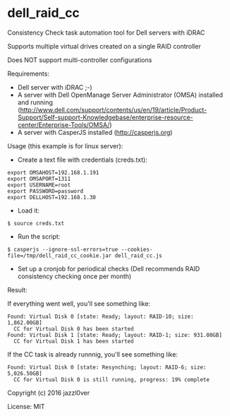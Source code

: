 # dell_raid_cc
Consistency Check task automation tool for Dell servers with iDRAC

Supports multiple virtual drives created on a single RAID controller

Does NOT support multi-controller configurations

Requirements:
- Dell server with iDRAC ;-)
- A server with Dell OpenManage Server Administrator (OMSA) installed and running (http://www.dell.com/support/contents/us/en/19/article/Product-Support/Self-support-Knowledgebase/enterprise-resource-center/Enterprise-Tools/OMSA/)
- A server with CasperJS installed (http://casperjs.org)

Usage (this example is for linux server):

* Create a text file with credentials (creds.txt):
```
export OMSAHOST=192.168.1.191
export OMSAPORT=1311
export USERNAME=root
export PASSWORD=password
export DELLHOST=192.168.1.30
```
* Load it:
```
$ source creds.txt
```
* Run the script:
```
$ casperjs --ignore-ssl-errors=true --cookies-file=/tmp/dell_raid_cc_cookie.jar dell_raid_cc.js
```
* Set up a cronjob for periodical checks (Dell recommends RAID consistency checking once per month)


Result:

If everything went well, you'll see something like:
```
Found: Virtual Disk 0 [state: Ready; layout: RAID-10; size: 1,862.00GB]
  CC for Virtual Disk 0 has been started
Found: Virtual Disk 1 [state: Ready; layout: RAID-1; size: 931.00GB]
  CC for Virtual Disk 1 has been started
```
If the CC task is already runnnig, you'll see something like:
```
Found: Virtual Disk 0 [state: Resynching; layout: RAID-6; size: 5,026.50GB]
  CC for Virtual Disk 0 is still running, progress: 19% complete
```
Copyright (c) 2016 jazzl0ver

License: MIT
